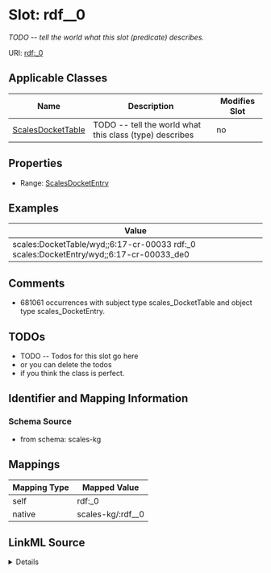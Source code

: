 

# Slot: rdf__0


_TODO -- tell the world what this slot (predicate) describes._





URI: [rdf:_0](http://www.w3.org/1999/02/22-rdf-syntax-ns#_0)



<!-- no inheritance hierarchy -->





## Applicable Classes

| Name | Description | Modifies Slot |
| --- | --- | --- |
| [ScalesDocketTable](../classes/ScalesDocketTable.md) | TODO -- tell the world what this class (type) describes |  no  |







## Properties

* Range: [ScalesDocketEntry](../classes/ScalesDocketEntry.md)






## Examples

| Value |
| --- |
| scales:DocketTable/wyd;;6:17-cr-00033 rdf:_0 scales:DocketEntry/wyd;;6:17-cr-00033_de0 |

## Comments

* 681061 occurrences with subject type scales_DocketTable and object type scales_DocketEntry.

## TODOs

* TODO -- Todos for this slot go here
* or you can delete the todos
* if you think the class is perfect.

## Identifier and Mapping Information







### Schema Source


* from schema: scales-kg




## Mappings

| Mapping Type | Mapped Value |
| ---  | ---  |
| self | rdf:_0 |
| native | scales-kg/:rdf__0 |




## LinkML Source

<details>
```yaml
name: rdf__0
description: TODO -- tell the world what this slot (predicate) describes.
todos:
- TODO -- Todos for this slot go here
- or you can delete the todos
- if you think the class is perfect.
comments:
- 681061 occurrences with subject type scales_DocketTable and object type scales_DocketEntry.
examples:
- value: scales:DocketTable/wyd;;6:17-cr-00033 rdf:_0 scales:DocketEntry/wyd;;6:17-cr-00033_de0
from_schema: scales-kg
rank: 1000
slot_uri: rdf:_0
alias: rdf__0
domain_of:
- scales_DocketTable
range: scales_DocketEntry

```
</details>